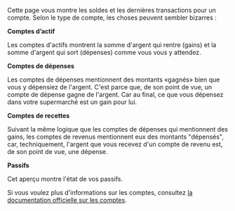 Cette page vous montre les soldes et les dernières transactions pour un compte. Selon le type de compte, les choses peuvent sembler bizarres :

**Comptes d’actif**

Les comptes d'actifs montrent la somme d'argent qui rentre (gains) et la somme d'argent qui sort (dépenses) comme vous vous y attendez.

**Comptes de dépenses**

Les comptes de dépenses mentionnent des montants «gagnés» bien que vous y dépensiez de l'argent. C'est parce que, de son point de vue, un compte de dépense gagne de l'argent. Car au final, ce que vous dépensez dans votre supermarché est un gain pour lui.

**Comptes de recettes**

Suivant la même logique que les comptes de dépenses qui mentionnent des gains, les comptes de revenus mentionnent eux des montants "dépensés", car, techniquement, l'argent que vous recevez d'un compte de revenu est, de son point de vue, une dépense.

**Passifs**

Cet aperçu montre l'état de vos passifs.

Si vous voulez plus d'informations sur les comptes, consultez [la documentation officielle sur les comptes](https://firefly-iii.readthedocs.io/en/latest/concepts/accounts.html).